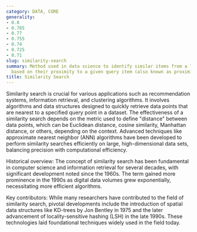 ```yaml
---
category: DATA, CORE
generality:
- 0.8
- 0.785
- 0.77
- 0.755
- 0.74
- 0.725
- 0.71
slug: similarity-search
summary: Method used in data science to identify similar items from a large dataset
  based on their proximity to a given query item (also known as proximity search).
title: Similarity Search
---
```


Similarity search is crucial for various applications such as recommendation systems, information retrieval, and clustering algorithms. It involves algorithms and data structures designed to quickly retrieve data points that are nearest to a specified query point in a dataset. The effectiveness of a similarity search depends on the metric used to define "distance" between data points, which can be Euclidean distance, cosine similarity, Manhattan distance, or others, depending on the context. Advanced techniques like approximate nearest neighbor (ANN) algorithms have been developed to perform similarity searches efficiently on large, high-dimensional data sets, balancing precision with computational efficiency.

Historical overview: The concept of similarity search has been fundamental in computer science and information retrieval for several decades, with significant development noted since the 1960s. The term gained more prominence in the 1990s as digital data volumes grew exponentially, necessitating more efficient algorithms.

Key contributors: While many researchers have contributed to the field of similarity search, pivotal developments include the introduction of spatial data structures like KD-trees by Jon Bentley in 1975 and the later advancement of locality-sensitive hashing (LSH) in the late 1990s. These technologies laid foundational techniques widely used in the field today.